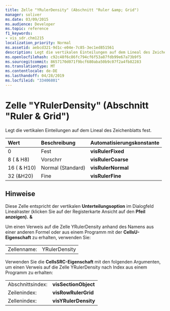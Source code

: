 ```yaml
---
title: Zelle "YRulerDensity" (Abschnitt "Ruler &amp; Grid")
manager: soliver
ms.date: 03/09/2015
ms.audience: Developer
ms.topic: reference
f1_keywords:
- vis_sdr.chm1215
localization_priority: Normal
ms.assetid: aebcd321-9d1c-e04e-7c85-3ec1ed851561
description: Legt die vertikalen Einteilungen auf dem Lineal des Zeichenblatts fest.
ms.openlocfilehash: c92c48f6c86fc794cf6f53a87fdb99e67a73b9f5
ms.sourcegitcommit: 8657170d071f9bcf680aba50b9c07f2a4fb82283
ms.translationtype: MT
ms.contentlocale: de-DE
ms.lasthandoff: 04/28/2019
ms.locfileid: "33406801"
---
```

# <a name="yrulerdensity-cell-ruler-amp-grid-section"></a>Zelle "YRulerDensity" (Abschnitt "Ruler &amp; Grid")

Legt die vertikalen Einteilungen auf dem Lineal des Zeichenblatts fest.
  
|**Wert**|**Beschreibung**|**Automatisierungskonstante**|
|:-----|:-----|:-----|
|0  <br/> |Fest  <br/> |**visRulerFixed** <br/> |
|8 ( &amp; H8)  <br/> |Vorschrr  <br/> |**visRulerCoarse** <br/> |
|16 ( &amp; H10)  <br/> |Normal (Standard)  <br/> |**visRulerNormal** <br/> |
|32 (&amp;H20)  <br/> |Fine  <br/> |**visRulerFine** <br/> |
   
## <a name="remarks"></a>Hinweise

Diese Zelle entspricht der vertikalen **Unterteilungsoption** im Dialogfeld  Linealraster (klicken Sie auf der Registerkarte Ansicht auf den **Pfeil anzeigen).** **&amp;** 
  
Um einen Verweis auf die Zelle YRulerDensity anhand des Namens aus einer anderen Formel oder aus einem Programm mit der **CellsU-Eigenschaft** zu erhalten, verwenden Sie: 
  
|||
|:-----|:-----|
|Zellenname:  <br/> |YRulerDensity  <br/> |
   
Verwenden Sie die **CellsSRC-Eigenschaft** mit den folgenden Argumenten, um einen Verweis auf die Zelle YRulerDensity nach Index aus einem Programm zu erhalten: 
  
|||
|:-----|:-----|
|Abschnittsindex:  <br/> |**visSectionObject** <br/> |
|Zeilenindex:  <br/> |**visRowRulerGrid** <br/> |
|Zellenindex:  <br/> |**visYRulerDensity** <br/> |
   

